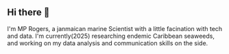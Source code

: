 ## Hi there 👋

I'm MP Rogers, a janmaican marine Scientist with a little facination with tech and data. 
I'm currently(2025) researching endemic Caribbean seaweeds, and working on my data analysis and communication skills on the side.

<!--
**MP-Rogers/MP-Rogers** is a ✨ _special_ ✨ repository because its `README.md` (this file) appears on your GitHub profile.

Here are some ideas to get you started:

- 🔭 I’m currently working on ...
- 🌱 I’m currently learning ...
- 👯 I’m looking to collaborate on ...
- 🤔 I’m looking for help with ...
- 💬 Ask me about ...
- 📫 How to reach me: ...
- 😄 Pronouns: ...
- ⚡ Fun fact: ...
-->
